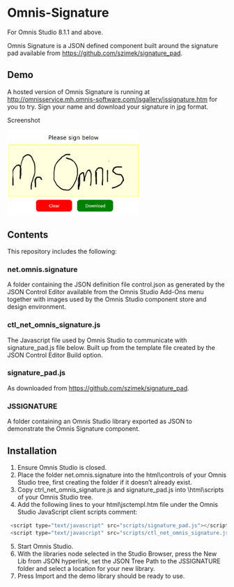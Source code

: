 # Omnis-Signature
For Omnis Studio 8.1.1 and above.

Omnis Signature is a JSON defined component built around the signature pad available from https://github.com/szimek/signature_pad.

## Demo

A hosted version of Omnis Signature is running at http://omnisservice.mh.omnis-software.com/jsgallery/jssignature.htm for you to try. Sign your name and download your signature in jpg format.

Screenshot

<img src="screenshots/mromnis.png" width="60%" height="60%" />

## Contents

This repository includes the following:

### net.omnis.signature
A folder containing the JSON definition file control.json as generated by the JSON Control Editor available from the Omnis Studio Add-Ons menu together with images used by the Omnis Studio component store and design environment.

### ctl_net_omnis_signature.js
The Javascript file used by Omnis Studio to communicate with signature_pad.js file below. Built up from the template file created by the JSON Control Editor Build option.

### signature_pad.js
As downloaded from https://github.com/szimek/signature_pad.

### JSSIGNATURE
A folder containing an Omnis Studio library exported as JSON to demonstrate the Omnis Signature component.

## Installation
1. Ensure Omnis Studio is closed.
2. Place the folder net.omnis.signature into the html\controls of your Omnis Studio tree, first creating the folder if it doesn’t already exist.
3. Copy ctrl_net_omnis_signature.js and signature_pad.js into \html\scripts of your Omnis Studio tree.
4. Add the following lines to your html\jsctempl.htm file under the Omnis Studio JavaScript client scripts comment: 
```javascript
 <script type="text/javascript" src="scripts/signature_pad.js"></script>
 <script type="text/javascript" src="scripts/ctl_net_omnis_signature.js"></script>
```
5. Start Omnis Studio.
6. With the libraries node selected in the Studio Browser, press the New Lib from JSON hyperlink, set the JSON Tree Path to the JSSIGNATURE folder and select a location for your new library.
7.	Press Import and the demo library should be ready to use.
